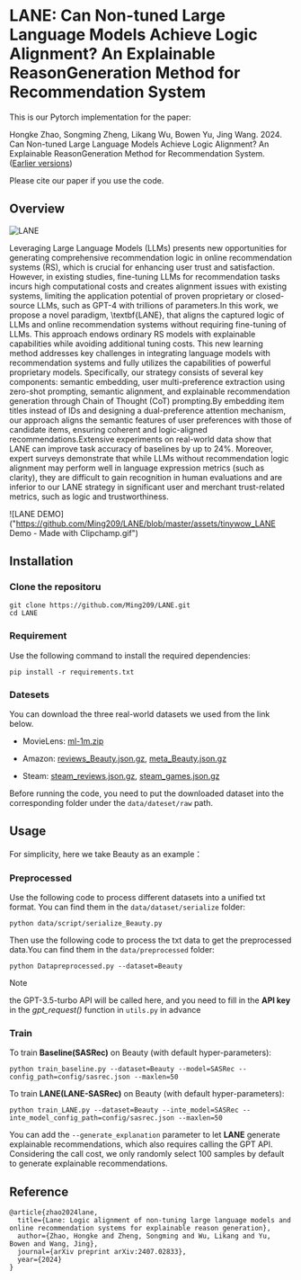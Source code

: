 # LANE: Can Non-tuned Large Language Models Achieve Logic Alignment? An Explainable ReasonGeneration Method for Recommendation System

This is our Pytorch implementation for the paper:

Hongke Zhao, Songming Zheng, Likang Wu, Bowen Yu, Jing Wang. 2024. Can Non-tuned Large Language Models Achieve Logic Alignment? An Explainable ReasonGeneration Method for Recommendation System. ([Earlier versions](https://arxiv.org/abs/2407.02833))

Please cite our paper if you use the code.

## Overview
![LANE]("https://github.com/Ming209/LANE/blob/master/assets/LANE.pdf")

Leveraging Large Language Models (LLMs) presents new opportunities for generating comprehensive recommendation logic in online recommendation systems (RS), which is crucial for enhancing user trust and satisfaction. However, in existing studies, fine-tuning LLMs for recommendation tasks incurs high computational costs and creates alignment issues with existing systems, limiting the application potential of proven proprietary or closed-source LLMs, such as GPT-4 with trillions of parameters.In this work, we propose a novel paradigm, \textbf{LANE}, that aligns the captured logic of LLMs and online recommendation systems without requiring fine-tuning of LLMs. This approach endows ordinary RS models with explainable capabilities while avoiding additional tuning costs. This new learning method addresses key challenges in integrating language models with recommendation systems and fully utilizes the capabilities of powerful proprietary models. Specifically, our strategy consists of several key components: semantic embedding, user multi-preference extraction using zero-shot prompting, semantic alignment, and explainable recommendation generation through Chain of Thought (CoT) prompting.By embedding item titles instead of IDs and designing a dual-preference attention mechanism, our approach aligns the semantic features of user preferences with those of candidate items, ensuring coherent and logic-aligned recommendations.Extensive experiments on real-world data show that LANE can improve task accuracy of baselines by up to 24\%. Moreover, expert surveys demonstrate that while LLMs without recommendation logic alignment may perform well in language expression metrics (such as clarity), they are difficult to gain recognition in human evaluations and are inferior to our LANE strategy in significant user and merchant trust-related metrics, such as logic and trustworthiness.

![LANE DEMO]("https://github.com/Ming209/LANE/blob/master/assets/tinywow_LANE Demo - Made with Clipchamp.gif")

##  Installation

### Clone the repositoru

```
git clone https://github.com/Ming209/LANE.git
cd LANE
```


### Requirement

Use the following command to install the required dependencies:

```
pip install -r requirements.txt
```


### Datesets

You can download the three real-world datasets we used from the link below.

- MovieLens: [ml-1m.zip](https://files.grouplens.org/datasets/movielens/ml-1m.zip)

- Amazon: [reviews_Beauty.json.gz](https://snap.stanford.edu/data/amazon/productGraph/categoryFiles/reviews_Beauty.json.gz), [meta_Beauty.json.gz](https://snap.stanford.edu/data/amazon/productGraph/categoryFiles/meta_Beauty.json.gz)

- Steam: [steam_reviews.json.gz](http://cseweb.ucsd.edu/~wckang/steam_reviews.json.gz), [steam_games.json.gz](http://cseweb.ucsd.edu/~wckang/steam_games.json.gz)

Before running the code, you need to put the downloaded dataset into the corresponding folder under the `data/dateset/raw` path.

## Usage

For simplicity, here we take Beauty as an example：

### Preprocessed

Use the following code to process different datasets into a unified txt format. You can find them in the `data/dataset/serialize` folder:

```
python data/script/serialize_Beauty.py
```

Then use the following code to process the txt data to get the preprocessed data.You can find them in the `data/preprocessed` folder:

```
python Datapreprocessed.py --dataset=Beauty
```

>[!NOTE]
>the GPT-3.5-turbo API will be called here, and you need to fill in the **API key** in the *gpt_request()* function in `utils.py` in advance


### Train

To train **Baseline(SASRec)** on Beauty (with default hyper-parameters):

```
python train_baseline.py --dataset=Beauty --model=SASRec --config_path=config/sasrec.json --maxlen=50
```


To train **LANE(LANE-SASRec)** on Beauty (with default hyper-parameters):

```
python train_LANE.py --dataset=Beauty --inte_model=SASRec --inte_model_config_path=config/sasrec.json --maxlen=50
```

You can add the `--generate_explanation` parameter to let **LANE** generate explainable recommendations, which also requires calling the GPT API. Considering the call cost, we only randomly select 100 samples by default to generate explainable recommendations.


## Reference

```
@article{zhao2024lane,
  title={Lane: Logic alignment of non-tuning large language models and online recommendation systems for explainable reason generation},
  author={Zhao, Hongke and Zheng, Songming and Wu, Likang and Yu, Bowen and Wang, Jing},
  journal={arXiv preprint arXiv:2407.02833},
  year={2024}
}
```